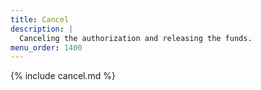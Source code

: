 ```yaml
---
title: Cancel
description: |
  Canceling the authorization and releasing the funds.
menu_order: 1400
---
```


{% include cancel.md %}
